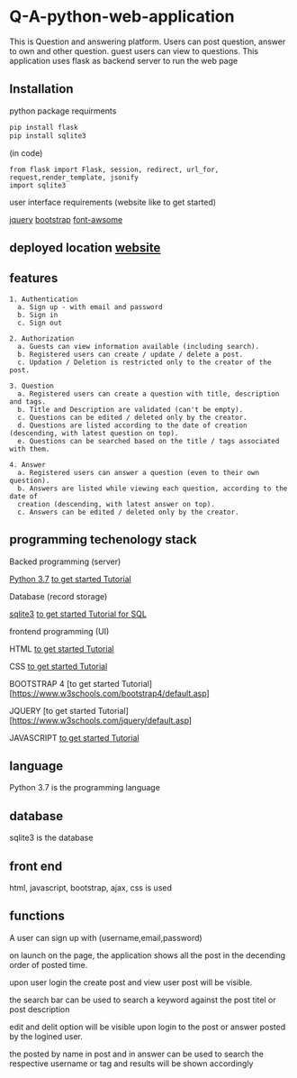 # Q-A-python-web-application
 This is Question and answering platform. Users can post question, answer to own and other question. guest users can view to questions. This application uses flask as backend server to run the web page

## Installation
 python package requirments
 ```python
 pip install flask
 pip install sqlite3
 ```
 (in code)
 ```
 from flask import Flask, session, redirect, url_for, request,render_template, jsonify
 import sqlite3 
 ```
 user interface requirements (website like to get started)
 
 [jquery](https://getbootstrap.com/docs/4.3/getting-started/download/)
 [bootstrap](https://getbootstrap.com/docs/4.3/getting-started/download/)
 [font-awsome](https://fontawesome.com/v4.7.0/get-started/)
 
## deployed location [website](http://kaushiks.pythonanywhere.com/)
 
## features
```
1. Authentication
  a. Sign up - with email and password
  b. Sign in
  c. Sign out
```
```
2. Authorization
  a. Guests can view information available (including search).
  b. Registered users can create / update / delete a post.
  c. Updation / Deletion is restricted only to the creator of the post.
```
```
3. Question
  a. Registered users can create a question with title, description and tags.
  b. Title and Description are validated (can't be empty).
  c. Questions can be edited / deleted only by the creator.
  d. Questions are listed according to the date of creation (descending, with latest question on top).
  e. Questions can be searched based on the title / tags associated with them.
```
```
4. Answer
  a. Registered users can answer a question (even to their own question).
  b. Answers are listed while viewing each question, according to the date of
  creation (descending, with latest answer on top).
  c. Answers can be edited / deleted only by the creator.
```
## programming techenology stack

 Backed programming (server) 
   
   [Python 3.7](https://www.python.org/) [to get started Tutorial](https://www.w3schools.com/python/default.asp)

 Database (record storage)
   
   [sqlite3](https://www.sqlite.org/index.html) [to get started Tutorial for SQL](https://www.tutorialspoint.com/sqlite/sqlite_python.htm)

 frontend programming (UI)
   
   HTML [to get started Tutorial](https://www.w3schools.com/html/)
   
   CSS [to get started Tutorial](https://www.w3schools.com/css/default.asp)
   
   BOOTSTRAP 4 [to get started Tutorial][https://www.w3schools.com/bootstrap4/default.asp]
   
   JQUERY [to get started Tutorial][https://www.w3schools.com/jquery/default.asp]
   
   JAVASCRIPT [to get started Tutorial](https://www.w3schools.com/js/default.asp)

## language
 Python 3.7 is the programming language
## database
 sqlite3 is the database
## front end
 html, javascript, bootstrap, ajax, css is used
 
 ## functions
  
   A user can sign up with (username,email,password) 
   
   on launch on the page, the application shows all the post in the decending order of posted time.
   
   upon user login the create post and view user post will be visible.
   
   the search bar can be used to search a keyword against the post titel or post description
   
   edit and delit option will be visible upon login to the post or answer posted by the logined user.
   
   the posted by name in post and in answer can be used to search the respective username or tag and results will be shown accordingly
   
   
   
   
